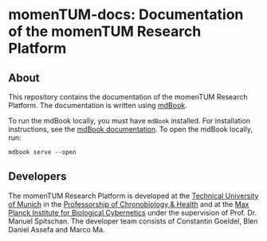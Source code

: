 # momenTUM-docs: Documentation of the momenTUM Research Platform

## About
This repository contains the documentation of the momenTUM Research Platform. The documentation is written using [mdBook](https://rust-lang.github.io/mdBook/).

To run the mdBook locally, you must have `mdBook` installed. For installation instructions, see the [mdBook documentation](https://rust-lang.github.io/mdBook/). To open the mdBook locally, run:

```
mdbook serve --open
```

## Developers
The momenTUM Research Platform is developed at the [Technical University of Munich](https://www.tum.de/) in the [Professorship of Chronobiology & Health](https://www.sg.tum.de/en/chronobiology/home/) and at the [Max Planck Institute for Biological Cybernetics](https://www.kyb.tuebingen.mpg.de/en) under the supervision of Prof. Dr. Manuel Spitschan. The developer team consists of Constantin Goeldel, Blen Daniel Assefa and Marco Ma.